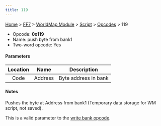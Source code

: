 ```yaml
---
title: 119
---
```


[Home](Main%20Page.md) > [FF7](FF7.md) > [WorldMap Module](FF7/WorldMap%20Module.md) > [Script](FF7/WorldMap%20Module/Script.md) > [Opcodes](FF7/WorldMap%20Module/Script/Opcodes.md) > 119

-   Opcode: **0x119**
-   Name: push byte from bank1
-   Two-word opcode: Yes

#### Parameters

| Location |  Name   |     Description      |
|:--------:|:-------:|:--------------------:|
|   Code   | Address | Byte address in bank |

#### Notes

Pushes the byte at Address from bank1 (Temporary data storage for WM
script, not saved).

This is a valid parameter to the [write bank opcode][].

  [write bank opcode]: ../../../../WorldMap%20Module/Script/Opcodes/0e0.md "wikilink"

